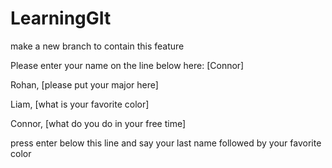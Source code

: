 # LearningGIt
make a new branch to contain this feature

Please enter your name on the line below here:
[Connor]

Rohan, [please put your major here]

Liam, [what is your favorite color]

Connor, [what do you do in your free time]

press enter below this line and say your last name followed by your favorite color
